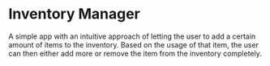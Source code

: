 # Inventory Manager

A simple app with an intuitive approach of letting the user to add a certain amount of items to the inventory. Based on the usage of that item, the user can then either add more or remove the item from the inventory completely. 
